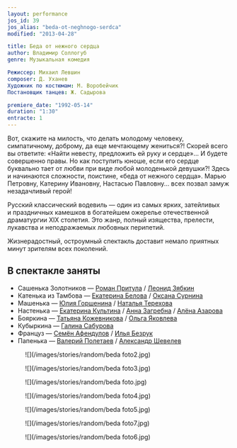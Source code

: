 ```yaml
---
layout: performance
jos_id: 39
jos_alias: "beda-ot-neghnogo-serdca"
modified: "2013-04-28"

title: Беда от нежного сердца
author: Владимир Соллогуб
genre: Музыкальная комедия

Режиссер: Михаил Левшин
composer: Д. Уханев
Художник по костюмам: М. Воробейчик
Постановщик танцев: Ж. Садырова

premiere_date: "1992-05-14"
duration: "1:30"
entracte: 1
---
```



Вот, скажите на милость, что делать молодому человеку, симпатичному, доброму, да еще мечтающему жениться?! Скорей всего вы ответите: «Найти невесту, предложить ей руку и сердце»... И будете совершенно правы. Но как поступить юноше, если его сердце буквально тает от любви при виде любой молоденькой девушки?! Здесь и начинаются сложности, поистине, «беда от нежного сердца». Марью Петровну, Катерину Ивановну, Настасью Павловну... всех позвал замуж незадачливый герой!

Русский классический водевиль — один из самых ярких, затейливых и праздничных камешков в богатейшем ожерелье отечественной драматургии ХIХ столетия. Это жанр, полный изящества, прелести, лукавства и неподражаемых любовных перипетий.

Жизнерадостный, остроумный спектакль доставит немало приятных минут зрителям всех поколений.


## В спектакле заняты

- Сашенька Золотников — [Роман Притула](50-roman-pritula.html) / [Леонид Зябкин](67-leonid-zabkin.html)
- Катенька из Тамбова — [Екатерина Белова](23-belova-ekaterina.html) / [Оксана Сурнина](85-oksana-surnina.html)
- Машенька — [Юлия Горшенина](49-ylia-gorshenina.html) / [Наталья Терехова](56-natasha-terehova.html)
- Настенька — [Екатерина Культина](81-ekaterina-kyltina.html) / [Анна Загребна](79-anna-zagrebna.html) / [Алёна Азарова](86-alena-kiverskaia.html)
- Бояркина — [Татьяна Кожевникова](80-tatiana-kogevnikova.html) / [Ольга Яковлева](89-olga-yakovleva.html)
- Кубыркина — [Галина Сабурова](61-galina-saburova.html)
- Француз — [Семён Афендулов](22-afendulov-semen.html) / [Илья Безрук](83-bezryk-ilya.html)
- Папенька — [Валерий Полетаев](82-valerii-poletaev.html) / [Александр Шевелев](87-aleksandr-shevelov.html)

<figure>
![](/images/stories/random/beda foto2.jpg)
</figure>

<figure>
![](/images/stories/random/beda foto3.jpg)
</figure>

<figure>
![](/images/stories/random/beda foto.jpg)
</figure>

<figure>
![](/images/stories/random/beda foto4.jpg)
</figure>

<figure>
![](/images/stories/random/beda foto5.jpg)
</figure>

<figure>
![](/images/stories/random/beda foto7.jpg)
</figure>

<figure>
![](/images/stories/random/beda foto6.jpg)
</figure>